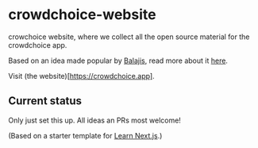 # crowdchoice-website
crowchoice website, where we collect all the open source material for the crowdchoice app.

Based on an idea made popular by [Balajis](https://twitter.com/balajis/status/1307535361149603845), read more about it [here](https://1729.com/miami/).

Visit (the website)[https://crowdchoice.app].

## Current status
Only just set this up. All ideas an PRs most welcome!

(Based on a starter template for [Learn Next.js](https://nextjs.org/learn).)